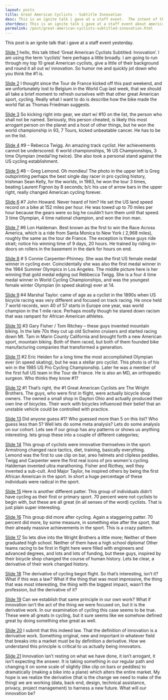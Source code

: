 ```yaml
---
layout: posts
title: Great American Cyclists - Subtitle Innovation
desc: This is an ignite talk i gave at a staff event.  The intent of this talk is really to refresh our understanding of that great american sport, cycling, and tie it all back to our understanding of innovation.
shortdesc: This is an ignite talk i gave at a staff event about american cycling and innovation.
permalink: /post/great-american-cyclists-subtitled-innovation.html
---
```


This post is an ignite talk that i gave at a staff event yesterday.


[Slide 1](https://github.com/feomike/feomike.github.com/blob/master/images/post_cyclists/slide1.png) hello, this talk titled ‘Great American Cyclists  Subtitled: Innovation’.  I am using the term ‘cyclists’ here perhaps a little broadly.  I am going to run through my top 10 great American cyclists, give a little of their background and round it all out w/ innovation.  So humor me and quickly jot down who you think the #1 is.

[Slide 2](https://github.com/feomike/feomike.github.com/blob/master/images/post_cyclists/slide2.png) I thought since the Tour de France kicked off this past weekend, and we unfortunately lost to Belgium in the World Cup last week, that we should all take a brief moment to refresh ourselves with that other great American sport, cycling.  Really what I want to do is describe how the bike made the world flat as Thomas Friedman suggests.

[Slide 3](https://github.com/feomike/feomike.github.com/blob/master/images/post_cyclists/slide3.png) So kicking right into gear, we start w/ #10 on the list, the person who shall not be named.  Seriously, this person cheated, is likely this most arrogant person on the planet and a host of other things, but he won the world championship in 93, 7 Tours, kicked unbeatable cancer.  He has to be on the list.

[Slide 4](https://github.com/feomike/feomike.github.com/blob/master/images/post_cyclists/slide4.png) #9 – Rebecca Twigg.  An amazing track cyclist.  Her achievements cannot be underscored.  6 world championships, 16 US Championships, 3 time Olympian (medal’ing twice).  She also took a personal stand against the US cycling establishment.

[Slide 5](https://github.com/feomike/feomike.github.com/blob/master/images/post_cyclists/slide5.png) #8 – Greg Lemond.  Oh mondieu!  The photo in the upper left is Greg outsprinting perhaps the best single day racer in pro cycling history, Irishman Sean Kelly, for the worlds, in 1983, he won the tour 3 times, beating Laurent Fignon by 8 seconds; b/c his use of arrow bars in the upper right, really changed American cycling forever.

[Slide 6](https://github.com/feomike/feomike.github.com/blob/master/images/post_cyclists/slide6.png) #7 John Howard.  Never heard of him?  He set the US land speed record on a bike at 152 miles per hour.  He was towed up to 70 miles per hour because the gears were so big he couldn’t turn them until that speed.  3 time Olympian, 4 time national champion, and won the iron man.

[Slide 7](https://github.com/feomike/feomike.github.com/blob/master/images/post_cyclists/slide7.png) #6 Lon Haldeman.  Best known as the first to win the Race Across America, which is a ride from Santa Monica to New York ( 2,968 miles), roughly the same as the tour de France.  The exception is these guys ride strait; notice his winning time of 9 days, 20 hours.  He trained by riding in-doors on rollers in the basement in the dark for hours on end.

[Slide 8](https://github.com/feomike/feomike.github.com/blob/master/images/post_cyclists/slide8.png) # 5 Connie Carpenter-Phinney.  She was the first US female medal winner in cycling ever.  Coincidentally she was also the first medal winner in the 1984 Summer Olympics in Los Angeles. The middle picture here is her winning that gold medal edging out Rebbecca Twigg.  She is a four 4 time medal winner in World Cycling Championships, and was the youngest female winter Olympian (in speed skating) ever at 14. 

[Slide 9](https://github.com/feomike/feomike.github.com/blob/master/images/post_cyclists/slide9.png) #4 Marshal Taylor. came of age as a cyclist in the 1890s when US bicycle racing was very different and focused on track racing.  He once held 7 world records, won 40 of 57 starts in Europe one year, was world champion in the 1 mile race.  Perhaps mostly though he stared down racism that was rampant for African American athletes.  

[Slide 10](https://github.com/feomike/feomike.github.com/blob/master/images/post_cyclists/slide10.png) #3 Gary Fisher / Tom Ritchey – these guys invented mountain biking.  In the late 70s they cut up old Schwinn cruisers and started racing down Mt. Tam in Marin County California and brought forth a new American sport, mountain biking.  Both of them raced, but both of them founded bike manufacturing companies that transformed a generation.

[Slide 11](https://github.com/feomike/feomike.github.com/blob/master/images/post_cyclists/slide11.png) #2 Eric Heiden for a long time the most accomplished Olympian ever (in speed skating), but he was a stellar pro cyclist.  This photo is of his win in the 1985 US Pro Cycling Championship.  Later he was a member of the first full US team in the Tour de France.  He is also an MD, an orthopedic surgeon.  Who thinks they know #1?

[Slide 12](https://github.com/feomike/feomike.github.com/blob/master/images/post_cyclists/slide12.png) #1 That’s right, the #1 Great American Cyclists are The Wright Brothers.  The guys, who were first in flight, were actually bicycle shop owners.  The owned a small shop in Dayton Ohio and actually produced their own line of bicycles.   Their work with bicycles influenced their belief that an unstable vehicle could be controlled with practice.

[Slide 13](https://github.com/feomike/feomike.github.com/blob/master/images/post_cyclists/slide13.png) Did anyone guess #1?  Who guessed more than 5 on this list?  Who guess less than 5?  Well lets do some meta analysis?  Lets do some analysis on our cohort.  Lets see if our group has any patterns or shows us anything interesting.  lets group these into a couple of different categories;

[Slide 14](https://github.com/feomike/feomike.github.com/blob/master/images/post_cyclists/slide14.png) This group of cyclists were innovative themselves in the sport.  Armstrong changed race tactics, diet, training, basically everything. Lemond was the first to use clip on bar, areo helmets and clipless peddles.  Twigg and Carpenter were the first real icons of pro women's cycling.  Haldeman invented ultra marathoning.  Fisher and Ricthey, well they invented a sub-cult.  And Major Taylor, he inspired others by being the first African American in the sport.  In short a huge percentage of these individuals were radical in the sport.

[Slide 15](https://github.com/feomike/feomike.github.com/blob/master/images/post_cyclists/slide15.png) Here is another different patter.  This group of individuals didn’t have cycling as their first or primary sport.  70 percent were not cyclists to begin with, but these are all great (in all senses of the word) cyclists.  That is just plain super interesting.

[Slide 16](https://github.com/feomike/feomike.github.com/blob/master/images/post_cyclists/slide16.png) This group did more after cycling.  Again a staggering patter.  70 percent did more, by some measure, in something else after the sport, that their already massive achievements in the sport. This is a crazy pattern.

[Slide 17](https://github.com/feomike/feomike.github.com/blob/master/images/post_cyclists/slide17.png) So lets dive into the Wright Brothers a little more;  Neither of them graduated high school.  Neither of them have a high school diploma!  Other teams racing to be first in flight here were filled with engineers and advanced degrees, and lots and lots of funding, but these guys, inspired by their bicycle shop changed the course of human history.  Lets be clear, a derivative of their work changed history.

[Slide 18](https://github.com/feomike/feomike.github.com/blob/master/images/post_cyclists/slide18.png) The derivative of cycling begot flight.  So that’s interesting, isn’t it?  What if this was a law? What if the thing that was most impressive, the thing that was most interesting, the thing with the biggest impact, wasn’t the profession, but the derivative of it?

[Slide 19](https://github.com/feomike/feomike.github.com/blob/master/images/post_cyclists/slide19.png) Can we establish that same principle in our own work?  What if innovation isn’t the act of the thing we were focused on, but it is the derivative work.  In our examination of cycling this case seems to be true.  These were all greats in cycling, but it sure seems like we somehow defined great by doing something else great as well.

[Slide 20](https://github.com/feomike/feomike.github.com/blob/master/images/post_cyclists/slide20.png) I submit that this indeed law.  That the definition of innovation is a derivative work.  Something original, new and important in whatever field that breaks into a market must be by definition a derivative.  How we understand this principle is critical to us actually being innovators. 

[Slide 21](https://github.com/feomike/feomike.github.com/blob/master/images/post_cyclists/slide21.png) Innovation isn’t resting on what we have done, it isn’t arrogant, it isn’t expecting the answer.  It is taking something in our regular path and changing it on some scale of slightly (like clip on bars or peddles) to dramatically (making a bike into a plane) which alters the entire market.  My hope is we realize the derivative (that is the change we need to make of the thing) we are working (data, back end, design, technical assistance, privacy, project management) to harness a new future.  What will our innovation be? 
 
